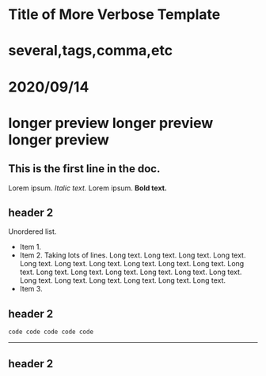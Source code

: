 # Title of More Verbose Template
# several,tags,comma,etc
# 2020/09/14
# longer preview longer preview longer preview

## This is the first line in the doc.

Lorem ipsum. *Italic text.* Lorem ipsum. **Bold text.**

## header 2

Unordered list.
* Item 1.
* Item 2. Taking lots of lines. Long text. Long text. Long text. Long text. Long text. Long text. Long text. Long text. Long text. Long text. Long text. Long text. Long text. Long text. Long text. Long text. Long text. Long text. Long text. Long text. Long text. Long text. Long text.
* Item 3.

## header 2

`code
code code code
code`

---

## header 2

